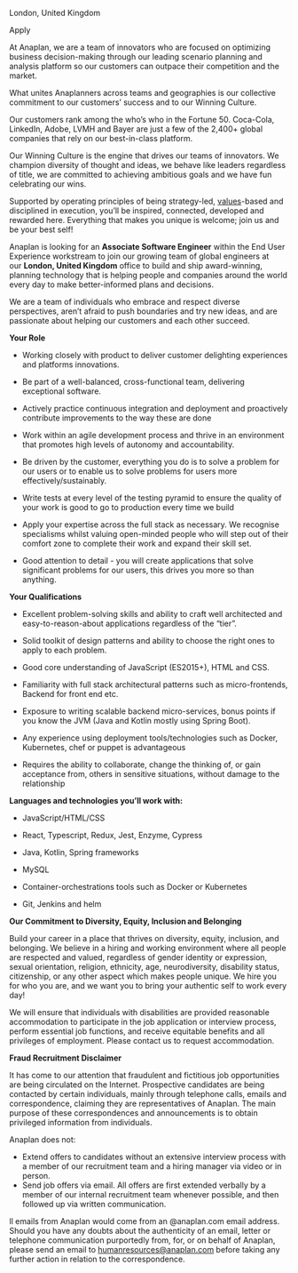 
London, United Kingdom

Apply

At Anaplan, we are a team of innovators who are focused on optimizing business decision-making through our leading scenario planning and analysis platform so our customers can outpace their competition and the market.

What unites Anaplanners across teams and geographies is our collective commitment to our customers’ success and to our Winning Culture.

Our customers rank among the who’s who in the Fortune 50. Coca-Cola, LinkedIn, Adobe, LVMH and Bayer are just a few of the 2,400+ global companies that rely on our best-in-class platform.

Our Winning Culture is the engine that drives our teams of innovators. We champion diversity of thought and ideas, we behave like leaders regardless of title, we are committed to achieving ambitious goals and we have fun celebrating our wins.

Supported by operating principles of being strategy-led, [values](https://www.anaplan.com/careers/)-based and disciplined in execution, you’ll be inspired, connected, developed and rewarded here. Everything that makes you unique is welcome; join us and be your best self!

Anaplan is looking for an **Associate Software Engineer** within the End User Experience workstream to join our growing team of global engineers at our **London, United Kingdom** office to build and ship award-winning, planning technology that is helping people and companies around the world every day to make better-informed plans and decisions. 

We are a team of individuals who embrace and respect diverse perspectives, aren’t afraid to push boundaries and try new ideas, and are passionate about helping our customers and each other succeed.   

**Your Role** 

- Working closely with product to deliver customer delighting experiences and platforms innovations.  

- Be part of a well-balanced, cross-functional team, delivering exceptional software. 

- Actively practice continuous integration and deployment and proactively contribute improvements to the way these are done 

- Work within an agile development process and thrive in an environment that promotes high levels of autonomy and accountability. 

- Be driven by the customer, everything you do is to solve a problem for our users or to enable us to solve problems for users more effectively/sustainably. 

- Write tests at every level of the testing pyramid to ensure the quality of your work is good to go to production every time we build 

- Apply your expertise across the full stack as necessary. We recognise specialisms whilst valuing open-minded people who will step out of their comfort zone to complete their work and expand their skill set. 

- Good attention to detail - you will create applications that solve significant problems for our users, this drives you more so than anything.  

**Your Qualifications** 

- Excellent problem-solving skills and ability to craft well architected and easy-to-reason-about applications regardless of the “tier”. 

- Solid toolkit of design patterns and ability to choose the right ones to apply to each problem. 

- Good core understanding of JavaScript (ES2015+), HTML and CSS. 

- Familiarity with full stack architectural patterns such as micro-frontends, Backend for front end etc. 

- Exposure to writing scalable backend micro-services, bonus points if you know the JVM (Java and Kotlin mostly using Spring Boot). 

- Any experience using deployment tools/technologies such as Docker, Kubernetes, chef or puppet is advantageous 
- Requires the ability to collaborate, change the thinking of, or gain acceptance from, others in sensitive situations, without damage to the relationship 

**Languages and technologies you’ll work with:** 

- JavaScript/HTML/CSS 

- React, Typescript, Redux, Jest, Enzyme, Cypress 

- Java, Kotlin, Spring frameworks 

- MySQL 

- Container-orchestrations tools such as Docker or Kubernetes 

- Git, Jenkins and helm 

**Our Commitment to Diversity, Equity, Inclusion** **and Belonging** 

Build your career in a place that thrives on diversity, equity, inclusion, and belonging. We believe in a hiring and working environment where all people are respected and valued, regardless of gender identity or expression, sexual orientation, religion, ethnicity, age, neurodiversity, disability status, citizenship, or any other aspect which makes people unique. We hire you for who you are, and we want you to bring your authentic self to work every day! 

We will ensure that individuals with disabilities are provided reasonable accommodation to participate in the job application or interview process, perform essential job functions, and receive equitable benefits and all privileges of employment. Please contact us to request accommodation. 

**Fraud Recruitment Disclaimer** 

It has come to our attention that fraudulent and fictitious job opportunities are being circulated on the Internet. Prospective candidates are being contacted by certain individuals, mainly through telephone calls, emails and correspondence, claiming they are representatives of Anaplan. The main purpose of these correspondences and announcements is to obtain privileged information from individuals.  

Anaplan does not: 

- Extend offers to candidates without an extensive interview process with a member of our recruitment team and a hiring manager via video or in person.  
- Send job offers via email. All offers are first extended verbally by a member of our internal recruitment team whenever possible, and then followed up via written communication. 

ll emails from Anaplan would come from an @anaplan.com email address. Should you have any doubts about the authenticity of an email, letter or telephone communication purportedly from, for, or on behalf of Anaplan, please send an email to [humanresources@anaplan.com](mailto:humanresources@anaplan.com) before taking any further action in relation to the correspondence.